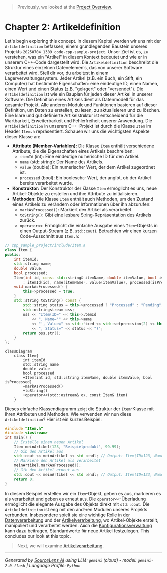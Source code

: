 > Previously, we looked at the [Project Overview](index.md).

# Chapter 2: Artikeldefinition
Let's begin exploring this concept. In diesem Kapitel werden wir uns mit der `Artikeldefinition` befassen, einem grundlegenden Baustein unseres Projekts `20250704_1309_code-cpp-sample-project`. Unser Ziel ist es, zu verstehen, was ein "Artikel" in diesem Kontext bedeutet und wie er in unserem C++-Code dargestellt wird.
Die `Artikeldefinition` beschreibt die Struktur eines einzelnen Datenelements, das von unserer Software verarbeitet wird. Stell dir vor, du arbeitest in einem Lagerverwaltungssystem. Jeder Artikel (z.B. ein Buch, ein Stift, ein Computer) hat bestimmte Eigenschaften: eine eindeutige ID, einen Namen, einen Wert und einen Status (z.B. "gelagert" oder "versendet"). Die `Artikeldefinition` ist wie ein Bauplan für jeden dieser Artikel in unserer Software.
Die Definition eines Artikels dient als Datenmodell für das gesamte Projekt. Alle anderen Module und Funktionen basieren auf dieser Definition, um Daten zu erstellen, zu lesen, zu aktualisieren und zu löschen. Eine klare und gut definierte Artikelstruktur ist entscheidend für die Wartbarkeit, Erweiterbarkeit und Fehlerfreiheit unserer Anwendung.
Die `Artikeldefinition` in unserem C++-Projekt ist durch die Klasse `Item` im Header `Item.h` repräsentiert. Schauen wir uns die wichtigsten Aspekte dieser Klasse an:
*   **Attribute (Member-Variablen):** Die Klasse `Item` enthält verschiedene Attribute, die die Eigenschaften eines Artikels beschreiben:
    *   `itemId` (int): Eine eindeutige numerische ID für den Artikel.
    *   `name` (std::string): Der Name des Artikels.
    *   `value` (double): Ein numerischer Wert, der dem Artikel zugeordnet ist.
    *   `processed` (bool): Ein boolescher Wert, der angibt, ob der Artikel bereits verarbeitet wurde.
*   **Konstruktor:** Der Konstruktor der Klasse `Item` ermöglicht es uns, neue Artikel-Objekte zu erstellen und ihre Attribute zu initialisieren.
*   **Methoden:** Die Klasse `Item` enthält auch Methoden, um den Zustand eines Artikels zu verändern oder Informationen über ihn abzurufen:
    *   `markAsProcessed()`: Markiert den Artikel als verarbeitet.
    *   `toString()`: Gibt eine lesbare String-Repräsentation des Artikels zurück.
    *   `operator<<`:  Ermöglicht die einfache Ausgabe eines `Item`-Objekts in einen Output-Stream (z.B. `std::cout`).
Betrachten wir einen kurzen Code-Ausschnitt aus `Item.h`:
```cpp
// cpp_sample_project/include/Item.h
class Item {
public:
    int itemId;
    std::string name;
    double value;
    bool processed;
    Item(int id, const std::string& itemName, double itemValue, bool isProcessed = false)
        : itemId(id), name(itemName), value(itemValue), processed(isProcessed) {}
    void markAsProcessed() {
        this->processed = true;
    }
    std::string toString() const {
        std::string status = this->processed ? "Processed" : "Pending";
        std::ostringstream oss;
        oss << "Item(ID=" << this->itemId
            << ", Name='" << this->name
            << "', Value=" << std::fixed << std::setprecision(2) << this->value
            << ", Status=" << status << ")";
        return oss.str();
    }
};
```
```mermaid
classDiagram
    class Item{
        int itemId
        std::string name
        double value
        bool processed
        +Item(int id, std::string itemName, double itemValue, bool isProcessed)
        +markAsProcessed()
        +toString()
        +operator<<(std::ostream& os, const Item& item)
    }
```
Dieses einfache Klassendiagramm zeigt die Struktur der `Item`-Klasse mit ihren Attributen und Methoden.
Wie verwenden wir nun diese `Artikeldefinition`? Hier ist ein kurzes Beispiel:
```cpp
#include "Item.h"
#include <iostream>
int main() {
    // Erstelle einen neuen Artikel
    Item meinArtikel(123, "Beispielprodukt", 99.99);
    // Gib den Artikel aus
    std::cout << meinArtikel << std::endl; // Output: Item(ID=123, Name='Beispielprodukt', Value=99.99, Status=Pending)
    // Markiere den Artikel als verarbeitet
    meinArtikel.markAsProcessed();
    // Gib den Artikel erneut aus
    std::cout << meinArtikel << std::endl; // Output: Item(ID=123, Name='Beispielprodukt', Value=99.99, Status=Processed)
    return 0;
}
```
In diesem Beispiel erstellen wir ein `Item`-Objekt, geben es aus, markieren es als verarbeitet und geben es erneut aus.  Die `operator<<`-Überladung ermöglicht die elegante Ausgabe des Objekts direkt mit `std::cout`.
Die `Artikeldefinition` ist eng mit den anderen Modulen unseres Projekts verbunden. Insbesondere spielt sie eine wichtige Rolle in der [Datenverarbeitung](04_datenverarbeitung.md) und der [Artikelverarbeitung](05_artikelverarbeitung.md), wo Artikel-Objekte erstellt, manipuliert und verarbeitet werden. Auch die [Konfigurationsverwaltung](03_konfigurationsverwaltung.md) kann dazu beitragen, Standardwerte für neue Artikel festzulegen.
This concludes our look at this topic.

> Next, we will examine [Artikelverarbeitung](02_artikelverarbeitung.md).


---

*Generated by [SourceLens AI](https://github.com/openXFlow/sourceLensAI) using LLM: `gemini` (cloud) - model: `gemini-2.0-flash` | Language Profile: `Python`*
